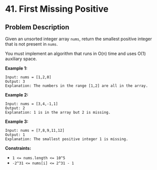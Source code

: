 # 41. First Missing Positive

## Problem Description

Given an unsorted integer array `nums`, return the smallest positive integer that is not present in `nums`.

You must implement an algorithm that runs in O(n) time and uses O(1) auxiliary space.

**Example 1:**

```
Input: nums = [1,2,0]
Output: 3
Explanation: The numbers in the range [1,2] are all in the array.
```

**Example 2:**

```
Input: nums = [3,4,-1,1]
Output: 2
Explanation: 1 is in the array but 2 is missing.
```

**Example 3:**

```
Input: nums = [7,8,9,11,12]
Output: 1
Explanation: The smallest positive integer 1 is missing.
```

**Constraints:**

*   `1 <= nums.length <= 10^5`
*   `-2^31 <= nums[i] <= 2^31 - 1` 